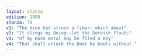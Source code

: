 ```yaml
---
layout: stanza
edition: 1889
stanza: 76
v1: "The Vine had struck a fiber: which about"
v2: "It clings my Being--let the Dervish flout;"
v3: "Of my Base metal may be filed a Key"
v4: "That shall unlock the Door he howls without."
---
```

